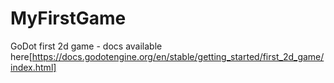 # MyFirstGame

GoDot first 2d game - docs available here[https://docs.godotengine.org/en/stable/getting_started/first_2d_game/index.html]
